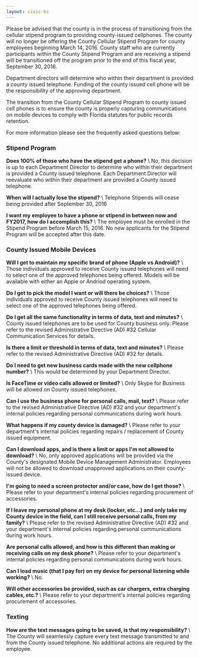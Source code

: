 ```yaml
---
layout: civic-bs
---
```


Please be advised that the county is in the process of transitioning from the cellular stipend program to providing county-issued cellphones. The county will no longer be offering the County Cellular Stipend Program for county employees beginning March 14, 2016.  County staff who are currently participants within the County Stipend Program and are receiving a stipend will be transitioned off the program prior to the end of this fiscal year, September 30, 2016.  

Department directors will determine who within their department is provided a county issued telephone. Funding of the county issued cell phone will be the responsibility of the approving department.

The transition from the County Cellular Stipend Program to county issued cell phones is to ensure the county is properly capturing communications on mobile devices to comply with Florida statutes for public records retention.

For more information please see the frequently asked questions below:

### Stipend Program  

__Does 100% of those who have the stipend get a phone?__ \\
No, this decision is up to each Department Director to determine who within their department is provided a County issued telephone.  Each Department Director will reevaluate who within their department are provided a County issued telephone.  

__When will I actually lose the stipend?__ \\
Telephone Stipends will cease being provided after September 30, 2016

__I want my employee to have a phone or stipend in between now and FY2017, how do I accomplish this?__ \\
The employee must be enrolled in the Stipend Program before March 15, 2016. No new applicants for the Stipend Program will be accepted after this date.

### County Issued Mobile Devices

__Will I get to maintain my specific brand of phone (Apple vs Android)?__ \\
Those individuals approved to receive County issued telephones will need to select one of the approved telephones being offered. Models will be available with either an Apple or Andriod operating system.

__Do I get to pick the model I want or will there be choices?__ \\
Those individuals approved to receive County issued telephones will need to select one of the approved telephones being offered.

__Do I get all the same functionality in terms of data, text and minutes?__ \\
County issued telephones are to be used for County business only.  Please refer to the revised Administrative Directive (AD) #32 Cellular Communication Services for details.

__Is there a limit or threshold in terms of data, text and minutes?__ \\
Please refer to the revised Administrative Directive (AD) #32 for details.

__Do I need to get new business cards made with the new cellphone number?__ \\
This would be determined by your Department Director.

__Is FaceTime or video calls allowed or limited?__ \\
Only Skype for Business will be allowed on County issued telephones.

__Can I use the business phone for personal calls, mail, text?__ \\
Please refer to the revised Administrative Directive (AD) #32 and your department's internal policies regarding personal communications during work hours.

__What happens if my county device is damaged?__ \\
Please refer to your department's internal policies regarding repairs / replacement of County issued equipment.

__Can I download apps, and is there a limit or apps I'm not allowed to download?__ \\
No, only approved applications will be provided via the County's designated Mobile Device Management Administrator. Employees will not be allowed to download unapproved applications on their county-issued device.

__I'm going to need a screen protector and/or case, how do I get those?__ \\
Please refer to your department's internal policies regarding procurement of accessories.

__If I leave my personal phone at my desk (locker, etc…) and only take my County device in the field, can I still receive personal calls, from my family?__ \\
Please refer to the revised Administrative Directive (AD) #32 and your department's internal policies regarding personal communications during work hours.

__Are personal calls allowed, and how is this different than making or receiving calls on my desk phone?__ \\
Please refer to your department's internal policies regarding personal communications during work hours.

__Can I load music (that I pay for) on my device for personal listening while working?__ \\
No.

__Will other accessories be provided, such as car chargers, extra charging cables, etc.?__ \\
Please refer to your department's internal policies regarding procurement of accessories.

### Texting

__How are the text messages going to be saved, is that my responsibility?__ \\
The County will seamlessly capture every text message transmitted to and from the County issued telephone. No additional actions are required by the employee.
